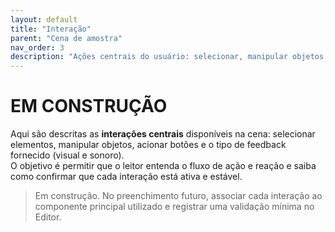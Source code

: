 ```yaml
---
layout: default
title: "Interação"
parent: "Cena de amostra"
nav_order: 3
description: "Ações centrais do usuário: selecionar, manipular objetos, acionar botões e receber feedback."
---
```


# EM CONSTRUÇÃO

Aqui são descritas as **interações centrais** disponíveis na cena: selecionar elementos, manipular objetos, acionar botões e o tipo de feedback fornecido (visual e sonoro).  
O objetivo é permitir que o leitor entenda o fluxo de ação e reação e saiba como confirmar que cada interação está ativa e estável.

> Em construção. No preenchimento futuro, associar cada interação ao componente principal utilizado e registrar uma validação mínima no Editor.

